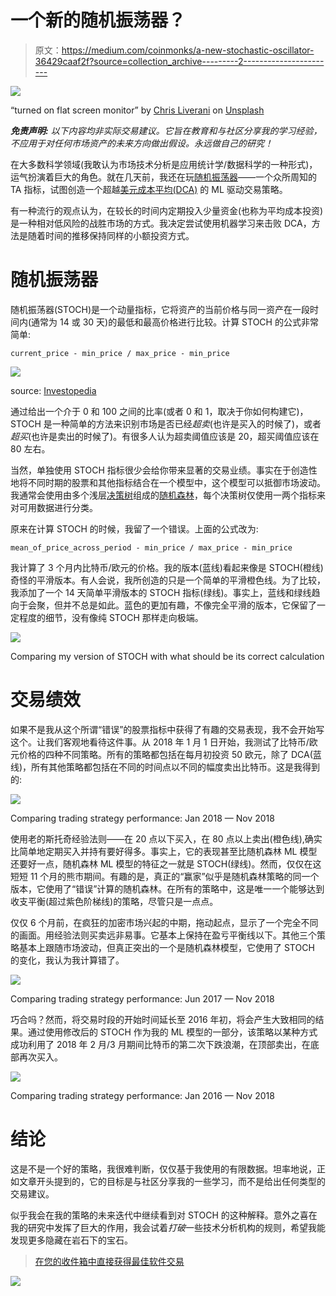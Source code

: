 # 一个新的随机振荡器？

> 原文：<https://medium.com/coinmonks/a-new-stochastic-oscillator-36429caaf2f?source=collection_archive---------2----------------------->

![](img/de34b9327ebf0c15216bf50e682eb2e7.png)

“turned on flat screen monitor” by [Chris Liverani](https://unsplash.com/@chrisliverani?utm_source=medium&utm_medium=referral) on [Unsplash](https://unsplash.com?utm_source=medium&utm_medium=referral)

***免责声明:*** *以下内容均非实际交易建议。它旨在教育和与社区分享我的学习经验，不应用于对任何市场资产的未来方向做出假设。永远做自己的研究！*

在大多数科学领域(我敢认为市场技术分析是应用统计学/数据科学的一种形式)，运气扮演着巨大的角色。就在几天前，我还在玩[随机振荡器](https://www.investopedia.com/terms/s/stochasticoscillator.asp)——一个众所周知的 TA 指标，试图创造一个超越[美元成本平均(DCA)](https://www.investopedia.com/terms/d/dollarcostaveraging.asp) 的 ML 驱动交易策略。

有一种流行的观点认为，在较长的时间内定期投入少量资金(也称为平均成本投资)是一种相对低风险的战胜市场的方式。我决定尝试使用机器学习来击败 DCA，方法是随着时间的推移保持同样的小额投资方式。

# 随机振荡器

随机振荡器(STOCH)是一个动量指标，它将资产的当前价格与同一资产在一段时间内(通常为 14 或 30 天)的最低和最高价格进行比较。计算 STOCH 的公式非常简单:

```
current_price - min_price / max_price - min_price
```

![](img/73a54eef1c3fb29e2056bfbfdcea311c.png)

source: [Investopedia](https://www.investopedia.com/terms/s/stochasticoscillator.asp)

通过给出一个介于 0 和 100 之间的比率(或者 0 和 1，取决于你如何构建它)，STOCH 是一种简单的方法来识别市场是否已经*超卖*(也许是买入的时候了)，或者*超买*(也许是卖出的时候了)。有很多人认为超卖阈值应该是 20，超买阈值应该在 80 左右。

当然，单独使用 STOCH 指标很少会给你带来显著的交易业绩。事实在于创造性地将不同时期的股票和其他指标结合在一个模型中，这个模型可以抵御市场波动。我通常会使用由多个浅层[决策树](https://en.wikipedia.org/wiki/Decision_tree_learning)组成的[随机森林](https://en.wikipedia.org/wiki/Random_forest)，每个决策树仅使用一两个指标来对可用数据进行分类。

原来在计算 STOCH 的时候，我留了一个错误。上面的公式改为:

```
mean_of_price_across_period - min_price / max_price - min_price
```

我计算了 3 个月内比特币/欧元的价格。我的版本(蓝线)看起来像是 STOCH(橙线)奇怪的平滑版本。有人会说，我所创造的只是一个简单的平滑橙色线。为了比较，我添加了一个 14 天简单平滑版本的 STOCH 指标(绿线)。事实上，蓝线和绿线趋向于会聚，但并不总是如此。蓝色的更加有趣，不像完全平滑的版本，它保留了一定程度的细节，没有像纯 STOCH 那样走向极端。

![](img/42fdb3ae834f3770815cab29002f3b8a.png)

Comparing my version of STOCH with what should be its correct calculation

# 交易绩效

如果不是我从这个所谓“错误”的股票指标中获得了有趣的交易表现，我不会开始写这个。让我们客观地看待这件事。从 2018 年 1 月 1 日开始，我测试了比特币/欧元价格的四种不同策略。所有的策略都包括在每月初投资 50 欧元，除了 DCA(蓝线)，所有其他策略都包括在不同的时间点以不同的幅度卖出比特币。这是我得到的:

![](img/aff9e09ca86cded6f454da9b95f4a3cf.png)

Comparing trading strategy performance: Jan 2018 — Nov 2018

使用老的斯托奇经验法则——在 20 点以下买入，在 80 点以上卖出(橙色线),确实比简单地定期买入并持有要好得多。事实上，它的表现甚至比随机森林 ML 模型还要好一点，随机森林 ML 模型的特征之一就是 STOCH(绿线)。然而，仅仅在这短短 11 个月的熊市期间。有趣的是，真正的“赢家”似乎是随机森林策略的同一个版本，它使用了“错误”计算的随机森林。在所有的策略中，这是唯一一个能够达到收支平衡(超过紫色阶梯线)的策略，尽管只是一点点。

仅仅 6 个月前，在疯狂的加密市场兴起的中期，拖动起点，显示了一个完全不同的画面。用经验法则买卖远非易事。它基本上保持在盈亏平衡线以下。其他三个策略基本上跟随市场波动，但真正突出的一个是随机森林模型，它使用了 STOCH 的变化，我认为我计算错了。

![](img/8aa74cc404c79cdce9c5048732c559be.png)

Comparing trading strategy performance: Jun 2017 — Nov 2018

巧合吗？然而，将交易时段的开始时间延长至 2016 年初，将会产生大致相同的结果。通过使用修改后的 STOCH 作为我的 ML 模型的一部分，该策略以某种方式成功利用了 2018 年 2 月/3 月期间比特币的第二次下跌浪潮，在顶部卖出，在底部再次买入。

![](img/bf04e97c774c2483f3b963f6e6e95a4a.png)

Comparing trading strategy performance: Jan 2016 — Nov 2018

# 结论

这是不是一个好的策略，我很难判断，仅仅基于我使用的有限数据。坦率地说，正如文章开头提到的，它的目标是与社区分享我的一些学习，而不是给出任何类型的交易建议。

似乎我会在我的策略的未来迭代中继续看到对 STOCH 的这种解释。意外之喜在我的研究中发挥了巨大的作用，我会试着*打破*一些技术分析机构的规则，希望我能发现更多隐藏在岩石下的宝石。

> [在您的收件箱中直接获得最佳软件交易](https://coincodecap.com/?utm_source=coinmonks)

[![](img/7c0b3dfdcbfea594cc0ae7d4f9bf6fcb.png)](https://coincodecap.com/?utm_source=coinmonks)